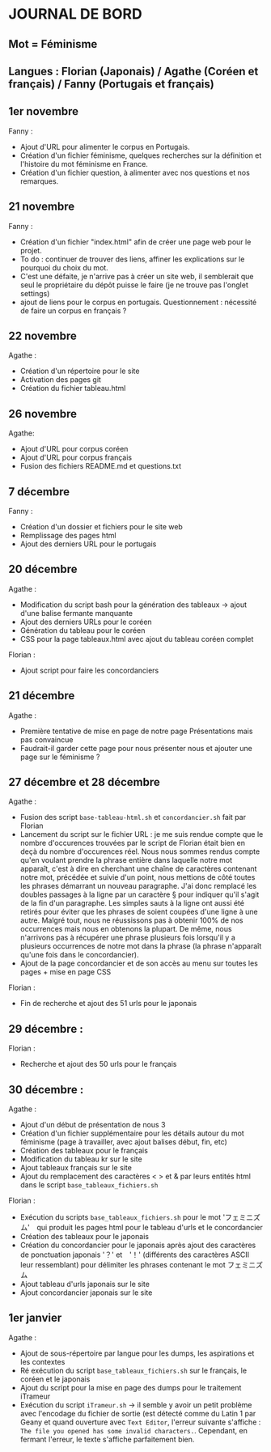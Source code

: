 # JOURNAL DE BORD 
## Mot = Féminisme 
## Langues : Florian (Japonais) / Agathe (Coréen et français) / Fanny (Portugais et français) 

## 1er novembre 
Fanny : 
- Ajout d'URL pour alimenter le corpus en Portugais. 
- Création d'un fichier féminisme, quelques recherches sur la définition et l'histoire du mot féminisme en France. 
- Création d'un fichier question, à alimenter avec nos questions et nos remarques. 

## 21 novembre 
Fanny : 
- Création d'un fichier "index.html" afin de créer une page web pour le projet. 
- To do : continuer de trouver des liens, affiner les explications sur le pourquoi du choix du mot. 
- C'est une défaite, je n'arrive pas à créer un site web, il semblerait que seul le propriétaire du dépôt puisse le faire (je ne trouve pas l'onglet settings)
- ajout de liens pour le corpus en portugais. 
Questionnement : nécessité de faire un corpus en français ? 

## 22 novembre
Agathe : 
- Création d'un répertoire pour le site
- Activation des pages git
- Création du fichier tableau.html

## 26 novembre
Agathe:
- Ajout d'URL pour corpus coréen
- Ajout d'URL pour corpus français
- Fusion des fichiers README.md et questions.txt

## 7 décembre 
Fanny :
- Création d'un dossier et fichiers pour le site web
- Remplissage des pages html
- Ajout des derniers URL pour le portugais


## 20 décembre
Agathe :
- Modification du script bash pour la génération des tableaux → ajout d'une balise fermante manquante
- Ajout des derniers URLs pour le coréen
- Génération du tableau pour le coréen
- CSS pour la page tableaux.html avec ajout du tableau coréen complet 

Florian :  
- Ajout script pour faire les concordanciers

## 21 décembre
Agathe :
- Première tentative de mise en page de notre page Présentations mais pas convaincue
- Faudrait-il garder cette page pour nous présenter nous et ajouter une page sur le féminisme ?


## 27 décembre et 28 décembre
Agathe : 
- Fusion des script `base-tableau-html.sh` et `concordancier.sh` fait par Florian
- Lancement du script sur le fichier URL : je me suis rendue compte que le nombre d'occurences trouvées par le script de Florian était bien en deçà du nombre d'occurences réel. Nous nous sommes rendus compte qu'en voulant prendre la phrase entière dans laquelle notre mot apparaît, c'est à dire en cherchant une chaîne de caractères contenant notre mot, précédée et suivie d'un point, nous mettions de côté toutes les phrases démarrant un nouveau paragraphe. J'ai donc remplacé les doubles passages à la ligne par un caractère § pour indiquer qu'il s'agit de la fin d'un paragraphe. Les simples sauts à la ligne ont aussi été retirés pour éviter que les phrases de soient coupées d'une ligne à une autre. Malgré tout, nous ne réussissons pas à obtenir 100% de nos occurrences mais nous en obtenons la plupart. De même, nous n'arrivons pas à récupérer une phrase plusieurs fois lorsqu'il y a plusieurs occurrences de notre mot dans la phrase (la phrase n'apparaît qu'une fois dans le concordancier).
- Ajout de la page concordancier et de son accès au menu sur toutes les pages + mise en page CSS

Florian :  
- Fin de recherche et ajout des 51 urls pour le japonais

## 29 décembre :  
Florian :  
- Recherche et ajout des 50 urls pour le français

## 30 décembre : 
Agathe : 
- Ajout d'un début de présentation de nous 3
- Création d'un fichier supplémentaire pour les détails autour du mot féminisme (page à travailler, avec ajout balises début, fin, etc)
- Création des tableaux pour le français
- Modification du tableau kr sur le site
- Ajout tableaux français sur le site
- Ajout du remplacement des caractères < > et & par leurs entités html dans le script `base_tableaux_fichiers.sh`

Florian : 
- Exécution du scripts `base_tableaux_fichiers.sh` pour le mot 'フェミニズム'　qui produit les pages html pour le tableau d'urls et le concordancier 
- Création des tableaux pour le japonais  
- Création du concordancier pour le japonais après ajout des caractères de ponctuation japonais '？' et　'！' (différents des caractères ASCII leur ressemblant) pour délimiter les phrases contenant le mot フェミニズム  
- Ajout tableau d'urls japonais sur le site  
- Ajout concordancier japonais sur le site  

## 1er janvier
Agathe :
- Ajout de sous-répertoire par langue pour les dumps, les aspirations et les contextes 
- Ré exécution du script `base_tableaux_fichiers.sh` sur le français, le coréen et le japonais
- Ajout du script pour la mise en page des dumps pour le traitement iTrameur
- Exécution du script `iTrameur.sh` → il semble y avoir un petit problème avec l'encodage du fichier de sortie (est détecté comme du Latin 1 par Geany et quand ouverture avec `Text Editor`, l'erreur suivante s'affiche : `The file you opened has some invalid characters.`. Cependant, en fermant l'erreur, le texte s'affiche parfaitement bien.
